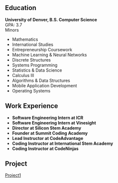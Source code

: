 
## Education
**University of Denver, B.S. Computer Science** \
GPA: 3.7 \
Minors
- Mathematics
- International Studies
- Entrepreneurship
Coursework
- Machine Learning & Neural Networks
- Discrete Structures
- Systems Programming
- Statistics & Data Science
- Calculus III
- Algorithms & Data Structures
- Mobile Application Development
- Operating Systems

## Work Experience
- **Software Engineering Intern at ICR**
- **Software Engineering Intern at Vinesight**
- **Director at Silicon Stem Academy**
- **Founder at Summit Coding Academy**
- **Lead Instructor at CodeAdvantage**
- **Coding Instructor at International Stem Academy**
- **Coding Instructor at CodeNinjas**

## Project
[Project1](project1.md)
